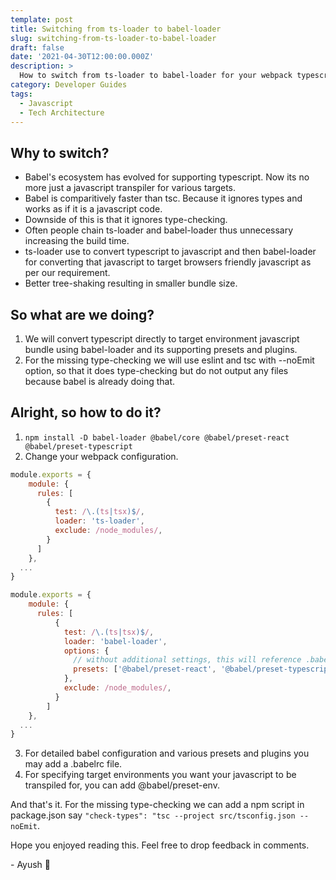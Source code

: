 ```yaml
---
template: post
title: Switching from ts-loader to babel-loader
slug: switching-from-ts-loader-to-babel-loader
draft: false
date: '2021-04-30T12:00:00.000Z'
description: >
  How to switch from ts-loader to babel-loader for your webpack typescript build process and why does it makes sense to do so.
category: Developer Guides
tags:
  - Javascript
  - Tech Architecture
---
```


## Why to switch?
- Babel's ecosystem has evolved for supporting typescript. Now its no more just a javascript transpiler for various targets.
- Babel is comparitively faster than tsc. Because it ignores types and works as if it is a javascript code.
- Downside of this is that it ignores type-checking.
- Often people chain ts-loader and babel-loader thus unnecessary increasing the build time.
- ts-loader use to convert typescript to javascript and then babel-loader for converting that javascript to target browsers friendly javascript as per our requirement.
- Better tree-shaking resulting in smaller bundle size.

## So what are we doing?
1. We will convert typescript directly to target environment javascript bundle using babel-loader and its supporting presets and plugins.
2. For the missing type-checking we will use eslint and tsc with --noEmit option, so that it does type-checking but do not output any files because babel is already doing that.

## Alright, so how to do it?
1. `npm install -D babel-loader @babel/core @babel/preset-react @babel/preset-typescript`
2. Change your webpack configuration.
```js
module.exports = {
    module: {
      rules: [
        {
          test: /\.(ts|tsx)$/,
          loader: 'ts-loader',
          exclude: /node_modules/,
        }
      ]
    },
  ...
}
```

```js
module.exports = {
    module: {
      rules: [
          {
            test: /\.(ts|tsx)$/,
            loader: 'babel-loader',
            options: {
              // without additional settings, this will reference .babelrc
              presets: ['@babel/preset-react', '@babel/preset-typescript']
            },
            exclude: /node_modules/,
          }
        ]
    },
  ...
}
```
3. For detailed babel configuration and various presets and plugins you may add a .babelrc file.
4. For specifying target environments you want your javascript to be transpiled for, you can add @babel/preset-env.

And that's it.
For the missing type-checking we can add a npm script in package.json say `"check-types": "tsc --project src/tsconfig.json --noEmit`.

Hope you enjoyed reading this. Feel free to drop feedback in comments.

\- Ayush 🙂
